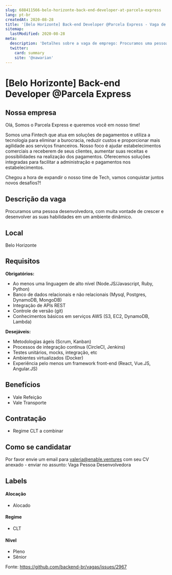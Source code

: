 ```yaml
---
slug: 688411566-belo-horizonte-back-end-developer-at-parcela-express
lang: pt-br
createdAt: 2020-08-28
title: '[Belo Horizonte] Back-end Developer @Parcela Express - Vaga de Emprego'
sitemap:
  lastModified: 2020-08-28
meta:
  description: 'Detalhes sobre a vaga de emprego: Procuramos uma pessoa desenvolvedora, com muita vontade de crescer e desenvolver as suas habilidades em um ambiente dinâmico.'
  twitter:
    card: summary
    site: '@nawarian'
---
```


# [Belo Horizonte] Back-end Developer @Parcela Express

## Nossa empresa

Olá, Somos o Parcela Express e queremos você em nosso time!

Somos uma Fintech que atua em soluções de pagamentos e utiliza a tecnologia para eliminar a burocracia, reduzir custos e proporcionar mais agilidade aos serviços financeiros. Nosso foco é ajudar estabelecimentos comerciais a receberem de seus clientes, aumentar suas receitas e possibilidades na realização dos pagamentos. Oferecemos soluções integradas para facilitar a administração e pagamentos nos estabelecimentos.
 
Chegou a hora de expandir o nosso time de Tech, vamos conquistar juntos novos desafios?!
 
## Descrição da vaga

Procuramos uma pessoa desenvolvedora, com muita vontade de crescer e desenvolver as suas habilidades em um ambiente dinâmico. 

## Local
Belo Horizonte

## Requisitos

**Obrigatórios:**
- Ao menos uma linguagem de alto nível (Node.JS/Javascript, Ruby, Python)
- Banco de dados relacionais e não relacionais (Mysql, Postgres, DynamoDB, MongoDB)
- Integração de APIs REST
- Controle de versão (git)
- Conhecimentos básicos em serviços AWS (S3, EC2, DynamoDB, Lambda)


**Desejáveis:**

- Metodologias ágeis (Scrum, Kanban)
- Processos de integração contínua (CircleCI, Jenkins)
- Testes unitários, mocks, integração, etc
- Ambientes virtualizados (Docker)
- Experiência pelo menos um framework front-end (React, Vue.JS, Angular.JS)

## Benefícios

- Vale Refeição
- Vale Transporte

## Contratação

- Regime CLT a combinar

## Como se candidatar

Por favor envie um email para valeria@enable.ventures com seu CV anexado - enviar no assunto: Vaga Pessoa Desenvolvedora


## Labels
<!-- retire os labels que não fazem sentido à vaga -->

#### Alocação
- Alocado

#### Regime
- CLT

#### Nível
- Pleno
- Sênior




Fonte: https://github.com/backend-br/vagas/issues/2967